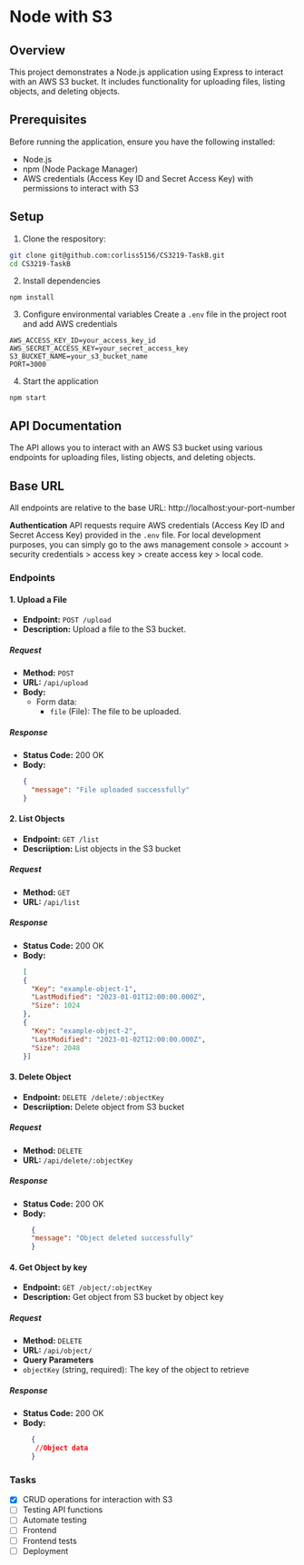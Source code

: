 # Node with S3 

## Overview

This project demonstrates a Node.js application using Express to interact with an AWS S3 bucket. It includes functionality for uploading files, listing objects, and deleting objects.

## Prerequisites

Before running the application, ensure you have the following installed:

- Node.js
- npm (Node Package Manager)
- AWS credentials (Access Key ID and Secret Access Key) with permissions to interact with S3

## Setup 

1. Clone the respository: 

```bash 
git clone git@github.com:corliss5156/CS3219-TaskB.git
cd CS3219-TaskB 
```

2. Install dependencies 
```
npm install 
```
3. Configure environmental variables 
Create a `.env` file in the project root and add AWS credentials 
```
AWS_ACCESS_KEY_ID=your_access_key_id
AWS_SECRET_ACCESS_KEY=your_secret_access_key
S3_BUCKET_NAME=your_s3_bucket_name
PORT=3000
```

4. Start the application
```
npm start
```
## API Documentation 

The API allows you to interact with an AWS S3 bucket using various endpoints for uploading files, listing objects, and deleting objects.

## Base URL

All endpoints are relative to the base URL: http://localhost:your-port-number

**Authentication** 
API requests require AWS credentials (Access Key ID and Secret Access Key) provided in the `.env` file. For local development purposes, you can simply go to the aws management console > account > security credentials > access key > create access key > local code. 

### Endpoints

#### 1. Upload a File

- **Endpoint:** `POST /upload`
- **Description:** Upload a file to the S3 bucket.

##### Request

- **Method:** `POST`
- **URL:** `/api/upload`
- **Body:**
  - Form data:
    - `file` (File): The file to be uploaded.

##### Response

- **Status Code:** 200 OK
- **Body:**
  ```json
  {
    "message": "File uploaded successfully"
  }

#### 2. List Objects 
- **Endpoint:** `GET /list`
- **Descriiption:** List objects in the S3 bucket 

##### Request
- **Method:** `GET`
- **URL:** `/api/list`


##### Response

- **Status Code:** 200 OK
- **Body:**
  ```json
  [
  {
    "Key": "example-object-1",
    "LastModified": "2023-01-01T12:00:00.000Z",
    "Size": 1024
  },
  {
    "Key": "example-object-2",
    "LastModified": "2023-01-02T12:00:00.000Z",
    "Size": 2048
  }]
    ```

#### 3. Delete Object
- **Endpoint:** `DELETE /delete/:objectKey`
- **Descriiption:** Delete object from S3 bucket

##### Request
- **Method:** `DELETE`
- **URL:** `/api/delete/:objectKey`


##### Response

- **Status Code:** 200 OK
- **Body:**
  ```json
    {
    "message": "Object deleted successfully"
    }

    ```

#### 4. Get Object by key
- **Endpoint:** `GET /object/:objectKey`
- **Description:** Get object from S3 bucket by object key 


##### Request
- **Method:** `DELETE`
- **URL:** `/api/object/`
- **Query Parameters** 
 - `objectKey` (string, required): The key of the object to retrieve


##### Response

- **Status Code:** 200 OK
- **Body:**
  ```json
    {
     //Object data
    }

  ```


### Tasks 
- [x] CRUD operations for interaction with S3 
- [ ] Testing API functions 
- [ ] Automate testing
- [ ] Frontend 
- [ ] Frontend tests
- [ ] Deployment 